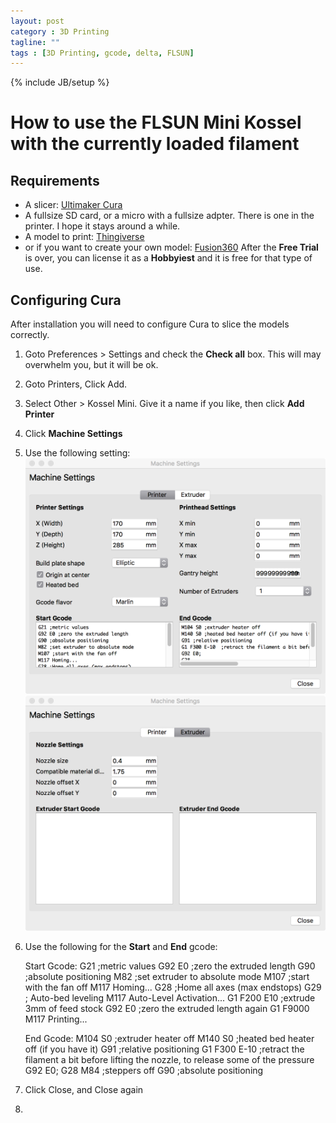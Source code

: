 ```yaml
---
layout: post
category : 3D Printing
tagline: ""
tags : [3D Printing, gcode, delta, FLSUN]
---
```

{% include JB/setup %}

# How to use the FLSUN Mini Kossel with the currently loaded filament

## Requirements

* A slicer: [Ultimaker Cura](https://ultimaker.com/en/products/ultimaker-cura-software)
* A fullsize SD card, or a micro with a fullsize adpter.  There is one in the printer.  I hope it stays around a while.
* A model to print: [Thingiverse](https://www.thingiverse.com/)
* or if you want to create your own model: [Fusion360](https://www.autodesk.com/products/fusion-360/overview) After the __Free Trial__ is over, you can license it as a __Hobbyiest__ and it is free for that type of use.


## Configuring Cura

After installation you will need to configure Cura to slice the models correctly.  

1. Goto Preferences > Settings and check the __Check all__ box.  This will may overwhelm you, but it will be ok.
1. Goto Printers, Click Add.
1. Select Other > Kossel Mini.  Give it a name if you like, then click __Add Printer__
1. Click __Machine Settings__
1. Use the following setting: 
![Printer](/assets/flsun/printer-settings.png)
![Extruder](/assets/flsun/extruder-settings.png)
1. Use the following for the __Start__ and __End__ gcode:

    Start Gcode:
    G21 ;metric values
    G92 E0 ;zero the extruded length
    G90 ;absolute positioning
    M82 ;set extruder to absolute mode
    M107 ;start with the fan off
    M117 Homing...
    G28 ;Home all axes (max endstops)
    G29 ; Auto-bed leveling
    M117 Auto-Level Activation...
    G1 F200 E10 ;extrude 3mm of feed stock
    G92 E0 ;zero the extruded length again
    G1 F9000
    M117 Printing...
    
    End Gcode:
    M104 S0 ;extruder heater off
    M140 S0 ;heated bed heater off (if you have it)
    G91 ;relative positioning
    G1 F300 E-10  ;retract the filament a bit before lifting the nozzle, to release some of the pressure
    G92 E0;
    G28
    M84 ;steppers off
    G90 ;absolute positioning

1. Click Close, and Close again
1. 